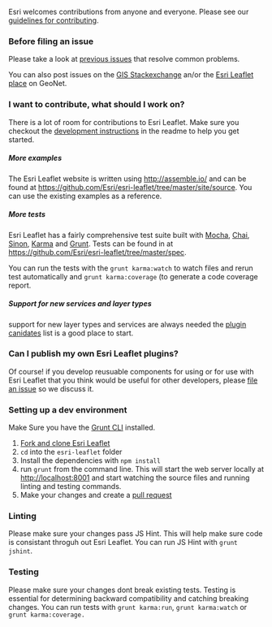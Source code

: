 Esri welcomes contributions from anyone and everyone. Please see our [guidelines for contributing](https://github.com/esri/contributing).

### Before filing an issue

Please take a look at [previous issues](https://github.com/Esri/esri-leaflet/issues?labels=FAQ&milestone=&page=1&state=closed) that resolve common problems.

You can also post issues on the [GIS Stackexchange](http://gis.stackexchange.com/questions/ask?tags=esri-leaflet,leaflet) an/or the [Esri Leaflet place](https://geonet.esri.com/discussion/create.jspa?sr=pmenu&containerID=1841&containerType=700&tags=esri-leaflet,leaflet) on GeoNet.

### I want to contribute, what should I work on?

There is a lot of room for contributions to Esri Leaflet. Make sure you checkout the [development instructions](https://github.com/Esri/esri-leaflet#development-instructions) in the readme to help you get started.

##### More examples

The Esri Leaflet website is written using http://assemble.io/ and can be found at https://github.com/Esri/esri-leaflet/tree/master/site/source. You can use the existing examples as a reference.

##### More tests

Esri Leaflet has a fairly comprehensive test suite built with [Mocha](http://visionmedia.github.io/mocha/), [Chai](http://chaijs.com/), [Sinon](http://sinonjs.org), [Karma](http://karma-runner.github.io/0.12/index.html) and [Grunt](http://gruntjs.com/). Tests can be found in at https://github.com/Esri/esri-leaflet/tree/master/spec.

You can run the tests with the `grunt karma:watch` to watch files and rerun test automatically and `grunt karma:coverage` (to generate a code coverage report.

##### Support for new services and layer types

support for new layer types and services are always needed the [plugin canidates](https://github.com/Esri/esri-leaflet/issues?labels=Plugin+Canidate&page=1&state=open) list is a good place to start.

### Can I publish my own Esri Leaflet plugins?

Of course! if you develop reusuable components for using or for use with Esri Leaflet that you think would be useful for other developers, please [file an issue](https://github.com/Esri/esri-leaflet/issues?state=open) so we discuss it.

### Setting up a dev environment

Make Sure you have the [Grunt CLI](http://gruntjs.com/getting-started) installed.

1. [Fork and clone Esri Leaflet](https://help.github.com/articles/fork-a-repo)
2. `cd` into the `esri-leaflet` folder
5. Install the dependencies with `npm install`
5. run `grunt` from the command line. This will start the web server locally at [http://localhost:8001](http://localhost:8001) and start watching the source files and running linting and testing commands.
6. Make your changes and create a [pull request](https://help.github.com/articles/creating-a-pull-request)

### Linting

Please make sure your changes pass JS Hint. This will help make sure code is consistant throguh out Esri Leaflet. You can run JS Hint with `grunt jshint`.

### Testing

Please make sure your changes dont break existing tests. Testing is essential for determining backward compatibility and catching breaking changes. You can run tests with `grunt karma:run`, `grunt karma:watch` or `grunt karma:coverage.`
